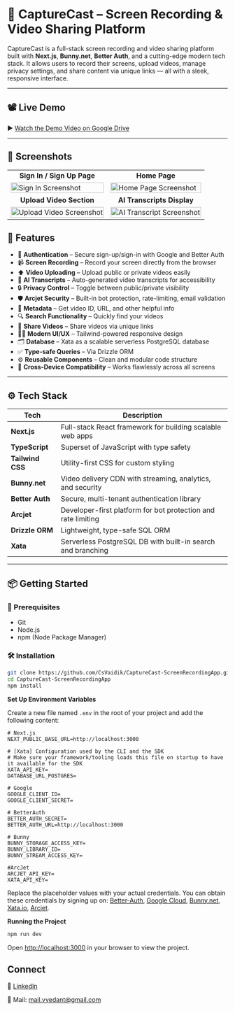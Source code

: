 # 🎥 CaptureCast – Screen Recording & Video Sharing Platform

CaptureCast is a full-stack screen recording and video sharing platform built with **Next.js**, **Bunny.net**, **Better Auth**, and a cutting-edge modern tech stack. It allows users to record their screens, upload videos, manage privacy settings, and share content via unique links — all with a sleek, responsive interface.

---


## 📽️ Live Demo

▶️ [Watch the Demo Video on Google Drive](https://drive.google.com/file/d/15zno0sSX6zYFgwsBV32adnMUINNCM2uS/view?usp=sharing)

---

## 📸 Screenshots

<table>
  <tr>
    <td align="center"><strong>Sign In / Sign Up Page</strong></td>
    <td align="center"><strong>Home Page</strong></td>
  </tr>
  <tr>
    <td><img src="https://github.com/user-attachments/assets/2c5f6496-00d8-415a-b847-5b0bec41335d" alt="Sign In Screenshot" width="100%" /></td>
    <td><img src="https://github.com/user-attachments/assets/c11782a3-b14d-4811-8c79-38bc129d1c37" alt="Home Page Screenshot" width="100%" /></td>
  </tr>
  <tr>
    <td align="center"><strong>Upload Video Section</strong></td>
    <td align="center"><strong>AI Transcripts Display</strong></td>
  </tr>
  <tr>
    <td><img src="https://github.com/user-attachments/assets/30a5eae0-491f-4396-ac01-cb5762476d9c" alt="Upload Video Screenshot" width="100%" /></td>
    <td><img src="https://github.com/user-attachments/assets/cabd595a-8eae-493e-8d67-54b686701fe0" alt="AI Transcript Screenshot" width="100%" /></td>
  </tr>
</table>

## 🚀 Features

- 🔐 **Authentication** – Secure sign-up/sign-in with Google and Better Auth
- 📹 **Screen Recording** – Record your screen directly from the browser
- ⬆️ **Video Uploading** – Upload public or private videos easily
- 🧠 **AI Transcripts** – Auto-generated video transcripts for accessibility
- 🔒 **Privacy Control** – Toggle between public/private visibility
- 🛡 **Arcjet Security** – Built-in bot protection, rate-limiting, email validation
- 🧾 **Metadata** – Get video ID, URL, and other helpful info
- 🔍 **Search Functionality** – Quickly find your videos
- 🔗 **Share Videos** – Share videos via unique links
- 🧑‍💻 **Modern UI/UX** – Tailwind-powered responsive design
- 🗂 **Database** – Xata as a scalable serverless PostgreSQL database
- ✅ **Type-safe Queries** – Via Drizzle ORM
- ⚙️ **Reusable Components** – Clean and modular code structure
- 📱 **Cross-Device Compatibility** – Works flawlessly across all screens

---

## ⚙️ Tech Stack

| Tech | Description |
|------|-------------|
| **Next.js** | Full-stack React framework for building scalable web apps |
| **TypeScript** | Superset of JavaScript with type safety |
| **Tailwind CSS** | Utility-first CSS for custom styling |
| **Bunny.net** | Video delivery CDN with streaming, analytics, and security |
| **Better Auth** | Secure, multi-tenant authentication library |
| **Arcjet** | Developer-first platform for bot protection and rate limiting |
| **Drizzle ORM** | Lightweight, type-safe SQL ORM |
| **Xata** | Serverless PostgreSQL DB with built-in search and branching |

---

## 📦 Getting Started

### 🔧 Prerequisites

- Git
- Node.js
- npm (Node Package Manager)

### 🛠 Installation

```bash
git clone https://github.com/CsVaidik/CaptureCast-ScreenRecordingApp.git
cd CaptureCast-ScreenRecordingApp
npm install
```

**Set Up Environment Variables**

Create a new file named `.env` in the root of your project and add the following content:

```env
# Next.js
NEXT_PUBLIC_BASE_URL=http://localhost:3000

# [Xata] Configuration used by the CLI and the SDK
# Make sure your framework/tooling loads this file on startup to have it available for the SDK
XATA_API_KEY=
DATABASE_URL_POSTGRES=

# Google
GOOGLE_CLIENT_ID=
GOOGLE_CLIENT_SECRET=

# BetterAuth
BETTER_AUTH_SECRET=
BETTER_AUTH_URL=http://localhost:3000

# Bunny
BUNNY_STORAGE_ACCESS_KEY=
BUNNY_LIBRARY_ID=
BUNNY_STREAM_ACCESS_KEY=

#ArcJet
ARCJET_API_KEY=
XATA_API_KEY=
```

Replace the placeholder values with your actual credentials. You can obtain these credentials by signing up on: [Better-Auth](https://www.better-auth.com), [Google Cloud](https://console.cloud.google.com), [Bunny.net](https:/bunny.net), [Xata.io](https://xata.io), [Arcjet](https://arcjet.com/).

**Running the Project**

```bash
npm run dev
```

Open [http://localhost:3000](http://localhost:3000) in your browser to view the project.

## Connect

💼 [LinkedIn](https://www.linkedin.com/in/vaidik-vedant-ba5475266)

📧 Mail: mail.vvedant@gmail.com

